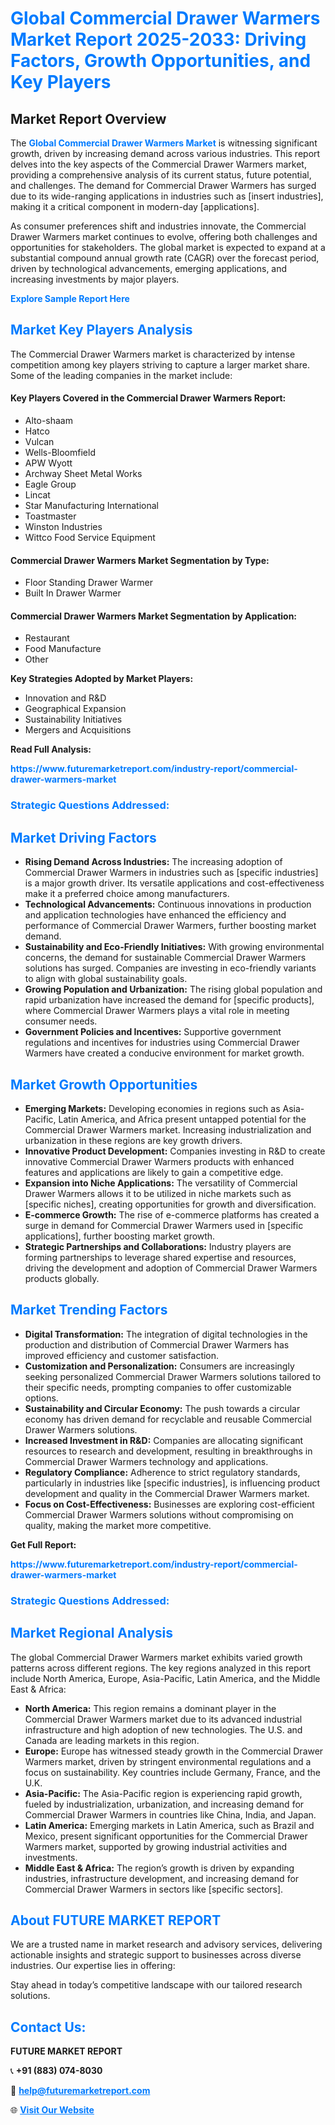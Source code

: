 <h1 style="color: #007BFF;">Global Commercial Drawer Warmers Market Report 2025-2033: Driving Factors, Growth Opportunities, and Key Players</h1>

<section id="overview">
<h2>Market Report Overview</h2>
<p>The <a href="https://www.futuremarketreport.com/industry-report/commercial-drawer-warmers-market" style="color: #007BFF; text-decoration: none;"><strong>Global Commercial Drawer Warmers Market</strong></a> is witnessing significant growth, driven by increasing demand across various industries. This report delves into the key aspects of the Commercial Drawer Warmers market, providing a comprehensive analysis of its current status, future potential, and challenges. The demand for Commercial Drawer Warmers has surged due to its wide-ranging applications in industries such as [insert industries], making it a critical component in modern-day [applications].</p>
<p>As consumer preferences shift and industries innovate, the Commercial Drawer Warmers market continues to evolve, offering both challenges and opportunities for stakeholders. The global market is expected to expand at a substantial compound annual growth rate (CAGR) over the forecast period, driven by technological advancements, emerging applications, and increasing investments by major players.</p>
</section>

<section id="overview">
<p><a href="https://www.futuremarketreport.com/request-sample/reportId=91393" style="color: #007BFF; text-decoration: none;"><strong>Explore Sample Report Here</strong></a></p>
</section>

<section id="key-players">
<h2 style="color: #007BFF;">Market Key Players Analysis</h2>
<p>The Commercial Drawer Warmers market is characterized by intense competition among key players striving to capture a larger market share. Some of the leading companies in the market include:</p>
<h4>Key Players Covered in the Commercial Drawer Warmers Report:</h4>
<ul><li>Alto-shaam</li><li>Hatco</li><li>Vulcan</li><li>Wells-Bloomfield</li><li>APW Wyott</li><li>Archway Sheet Metal Works</li><li>Eagle Group</li><li>Lincat</li><li>Star Manufacturing International</li><li>Toastmaster</li><li>Winston Industries</li><li>Wittco Food Service Equipment</li></ul>
<h4>Commercial Drawer Warmers Market Segmentation by Type:</h4>
<ul><li>Floor Standing Drawer Warmer</li><li>Built In Drawer Warmer</li></ul>

<h4>Commercial Drawer Warmers Market Segmentation by Application:</h4>
<ul><li>Restaurant</li><li>Food Manufacture</li><li>Other</li></ul>
<p><strong>Key Strategies Adopted by Market Players:</strong></p>
<ul>
<li>Innovation and R&D</li>
<li>Geographical Expansion</li>
<li>Sustainability Initiatives</li>
<li>Mergers and Acquisitions</li>
</ul>
</section>

<section>
<p><strong>Read Full Analysis: </strong></p><a href="https://www.futuremarketreport.com/industry-report/commercial-drawer-warmers-market" style="color: #007BFF; text-decoration: none;"><strong>https://www.futuremarketreport.com/industry-report/commercial-drawer-warmers-market</strong></a>
<h3 style="color: #007BFF;">Strategic Questions Addressed:</h3>
</section>

<section id="driving-factors">
<h2 style="color: #007BFF;">Market Driving Factors</h2>
<ul>
<li><strong>Rising Demand Across Industries:</strong> The increasing adoption of Commercial Drawer Warmers in industries such as [specific industries] is a major growth driver. Its versatile applications and cost-effectiveness make it a preferred choice among manufacturers.</li>
<li><strong>Technological Advancements:</strong> Continuous innovations in production and application technologies have enhanced the efficiency and performance of Commercial Drawer Warmers, further boosting market demand.</li>
<li><strong>Sustainability and Eco-Friendly Initiatives:</strong> With growing environmental concerns, the demand for sustainable Commercial Drawer Warmers solutions has surged. Companies are investing in eco-friendly variants to align with global sustainability goals.</li>
<li><strong>Growing Population and Urbanization:</strong> The rising global population and rapid urbanization have increased the demand for [specific products], where Commercial Drawer Warmers plays a vital role in meeting consumer needs.</li>
<li><strong>Government Policies and Incentives:</strong> Supportive government regulations and incentives for industries using Commercial Drawer Warmers have created a conducive environment for market growth.</li>
</ul>
</section>

<section id="growth-opportunities">
<h2 style="color: #007BFF;">Market Growth Opportunities</h2>
<ul>
<li><strong>Emerging Markets:</strong> Developing economies in regions such as Asia-Pacific, Latin America, and Africa present untapped potential for the Commercial Drawer Warmers market. Increasing industrialization and urbanization in these regions are key growth drivers.</li>
<li><strong>Innovative Product Development:</strong> Companies investing in R&D to create innovative Commercial Drawer Warmers products with enhanced features and applications are likely to gain a competitive edge.</li>
<li><strong>Expansion into Niche Applications:</strong> The versatility of Commercial Drawer Warmers allows it to be utilized in niche markets such as [specific niches], creating opportunities for growth and diversification.</li>
<li><strong>E-commerce Growth:</strong> The rise of e-commerce platforms has created a surge in demand for Commercial Drawer Warmers used in [specific applications], further boosting market growth.</li>
<li><strong>Strategic Partnerships and Collaborations:</strong> Industry players are forming partnerships to leverage shared expertise and resources, driving the development and adoption of Commercial Drawer Warmers products globally.</li>
</ul>
</section>

<section id="trending-factors">
<h2 style="color: #007BFF;">Market Trending Factors</h2>
<ul>
<li><strong>Digital Transformation:</strong> The integration of digital technologies in the production and distribution of Commercial Drawer Warmers has improved efficiency and customer satisfaction.</li>
<li><strong>Customization and Personalization:</strong> Consumers are increasingly seeking personalized Commercial Drawer Warmers solutions tailored to their specific needs, prompting companies to offer customizable options.</li>
<li><strong>Sustainability and Circular Economy:</strong> The push towards a circular economy has driven demand for recyclable and reusable Commercial Drawer Warmers solutions.</li>
<li><strong>Increased Investment in R&D:</strong> Companies are allocating significant resources to research and development, resulting in breakthroughs in Commercial Drawer Warmers technology and applications.</li>
<li><strong>Regulatory Compliance:</strong> Adherence to strict regulatory standards, particularly in industries like [specific industries], is influencing product development and quality in the Commercial Drawer Warmers market.</li>
<li><strong>Focus on Cost-Effectiveness:</strong> Businesses are exploring cost-efficient Commercial Drawer Warmers solutions without compromising on quality, making the market more competitive.</li>
</ul>
</section>

<section>
<p><strong>Get Full Report: </strong></p><a href="https://www.futuremarketreport.com/industry-report/commercial-drawer-warmers-market" style="color: #007BFF; text-decoration: none;"><strong>https://www.futuremarketreport.com/industry-report/commercial-drawer-warmers-market</strong></a>
<h3 style="color: #007BFF;">Strategic Questions Addressed:</h3>
</section>


<section id="regional-analysis">
<h2 style="color: #007BFF;">Market Regional Analysis</h2>
<p>The global Commercial Drawer Warmers market exhibits varied growth patterns across different regions. The key regions analyzed in this report include North America, Europe, Asia-Pacific, Latin America, and the Middle East & Africa:</p>
<ul>
<li><strong>North America:</strong> This region remains a dominant player in the Commercial Drawer Warmers market due to its advanced industrial infrastructure and high adoption of new technologies. The U.S. and Canada are leading markets in this region.</li>
<li><strong>Europe:</strong> Europe has witnessed steady growth in the Commercial Drawer Warmers market, driven by stringent environmental regulations and a focus on sustainability. Key countries include Germany, France, and the U.K.</li>
<li><strong>Asia-Pacific:</strong> The Asia-Pacific region is experiencing rapid growth, fueled by industrialization, urbanization, and increasing demand for Commercial Drawer Warmers in countries like China, India, and Japan.</li>
<li><strong>Latin America:</strong> Emerging markets in Latin America, such as Brazil and Mexico, present significant opportunities for the Commercial Drawer Warmers market, supported by growing industrial activities and investments.</li>
<li><strong>Middle East & Africa:</strong> The region’s growth is driven by expanding industries, infrastructure development, and increasing demand for Commercial Drawer Warmers in sectors like [specific sectors].</li>
</ul>
</section>

<footer>
<h2 style="color: #007BFF;">About FUTURE MARKET REPORT</h2>
<p>We are a trusted name in market research and advisory services, delivering actionable insights and strategic support to businesses across diverse industries. Our expertise lies in offering:</p>

<p>Stay ahead in today’s competitive landscape with our tailored research solutions.</p>

<h2 style="color: #007BFF;">Contact Us:</h2>
<p><strong>FUTURE MARKET REPORT</strong></p>
<p>📞 <strong>+91 (883) 074-8030</strong></p>
<p>📧 <strong><a href="mailto:help@futuremarketreport.com" style="color: #007BFF;">help@futuremarketreport.com</a></strong></p>
<p>🌐 <strong><a href="https://www.futuremarketreport.com/" style="color: #007BFF;">Visit Our Website</a></strong></p>
</footer>